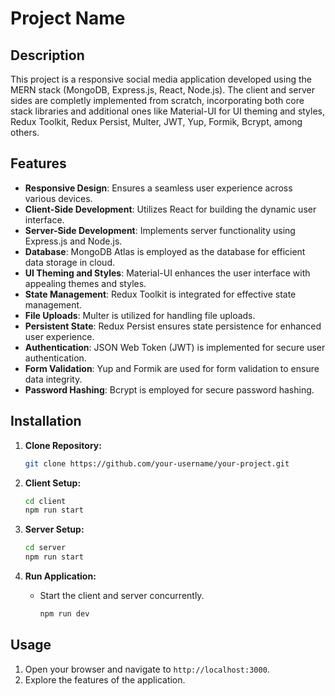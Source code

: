# Project Name

## Description

This project is a responsive social media application developed using the MERN stack (MongoDB, Express.js, React, Node.js). The client and server sides are completly implemented from scratch, incorporating both core stack libraries and additional ones like Material-UI for UI theming and styles, Redux Toolkit, Redux Persist, Multer, JWT, Yup, Formik, Bcrypt, among others.

## Features

- **Responsive Design**: Ensures a seamless user experience across various devices.
- **Client-Side Development**: Utilizes React for building the dynamic user interface.
- **Server-Side Development**: Implements server functionality using Express.js and Node.js.
- **Database**: MongoDB Atlas is employed as the database for efficient data storage in cloud.
- **UI Theming and Styles**: Material-UI enhances the user interface with appealing themes and styles.
- **State Management**: Redux Toolkit is integrated for effective state management.
- **File Uploads**: Multer is utilized for handling file uploads.
- **Persistent State**: Redux Persist ensures state persistence for enhanced user experience.
- **Authentication**: JSON Web Token (JWT) is implemented for secure user authentication.
- **Form Validation**: Yup and Formik are used for form validation to ensure data integrity.
- **Password Hashing**: Bcrypt is employed for secure password hashing.

## Installation

1. **Clone Repository:**

   ```bash
   git clone https://github.com/your-username/your-project.git
   ```

2. **Client Setup:**

   ```bash
   cd client
   npm run start
   ```

3. **Server Setup:**

   ```bash
   cd server
   npm run start
   ```

4. **Run Application:**
   - Start the client and server concurrently.
     ```bash
     npm run dev
     ```

## Usage

1. Open your browser and navigate to `http://localhost:3000`.
2. Explore the features of the application.
